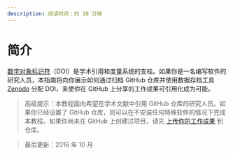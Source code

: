 ```yaml
---
description: 阅读时间：约 10 分钟
---
```


# 简介

[数字对象标识符](http://en.wikipedia.org/wiki/Digital_object_identifier)（DOI）是学术引用和度量系统的支柱。如果你是一名编写软件的研究人员，本指南将向你展示如何通过归档 GitHub 仓库并使用数据存档工具[Zenodo](https://zenodo.org/about) 分配 DOI，来使你在 GitHub 上分享的工作成果可引用化成为可能。

> 高级提示：本教程面向希望在学术文献中引用 GitHub 仓库的研究人员。如果你已经设置了 GitHub 仓库，则可以在不安装任何特殊软件的情况下完成本教程。如果你尚未在 GitHub 上创建过项目，请先 [上传你的工作成果](https://help.github.com/categories/importing-your-projects-to-github/) 到仓库。

> 最后更新：2016 年 10 月

